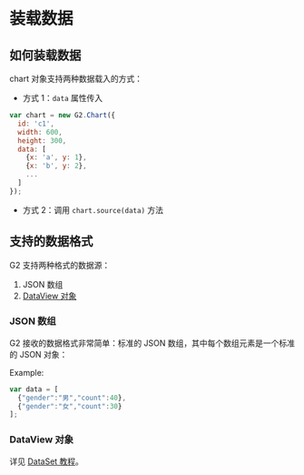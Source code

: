 <!--
index: 3
title: 装载数据
resource:
  jsFiles:
    - ${url.dataSet}
    - ${url.g2}
-->

# 装载数据

## 如何装载数据

chart 对象支持两种数据载入的方式：

- 方式 1：`data` 属性传入
```js
var chart = new G2.Chart({
  id: 'c1',
  width: 600,
  height: 300,
  data: [
    {x: 'a', y: 1},
    {x: 'b', y: 2},
    ...
  ]
});
```
- 方式 2：调用 `chart.source(data)` 方法

## 支持的数据格式

G2 支持两种格式的数据源：

1. JSON 数组
2. [DataView 对象](./data-set.html)

### JSON 数组

G2 接收的数据格式非常简单：标准的 JSON 数组，其中每个数组元素是一个标准的 JSON 对象：

Example:

```js
var data = [
  {"gender":"男","count":40},
  {"gender":"女","count":30}
];
```

### DataView 对象

详见 [DataSet 教程](./data-set.html)。

